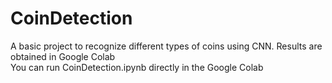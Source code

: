 # CoinDetection
A basic project to recognize different types of coins using CNN. Results are obtained in Google Colab <br>
You can run CoinDetection.ipynb directly in the Google Colab
